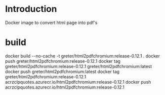 # Introduction 
Docker image to convert html page into pdf's

# build
docker build --no-cache -t greter/html2pdfchromium:release-0.12.1 .
docker push greter/html2pdfchromium:release-0.12.1
docker tag greter/html2pdfchromium:release-0.12.1 greter/html2pdfchromium:latest
docker push greter/html2pdfchromium:latest
docker tag greter/html2pdfchromium:release-0.12.1 acrzclpquotes.azurecr.io/html2pdfchromium:release-0.12.1
docker push acrzclpquotes.azurecr.io/html2pdfchromium:release-0.12.1